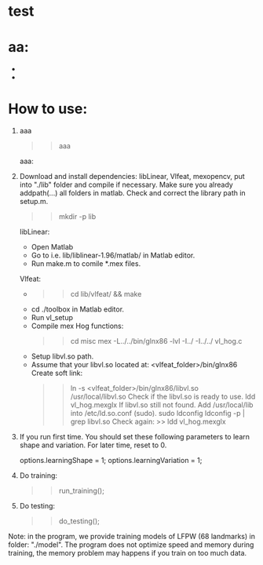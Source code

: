 # test
# aa:
   - 
   - 
# How to use:

1. aaa

   >> aaa
  
   aaa:
   
2. Download and install dependencies: libLinear, Vlfeat, mexopencv, put
   into "./lib" folder and compile if necessary. Make sure you already 
   addpath(...) all folders in matlab. 
   Check and correct the library path in setup.m.

   >> mkdir -p lib
   
   libLinear: 
     - Open Matlab
     - Go to i.e. lib/liblinear-1.96/matlab/ in Matlab editor.
     - Run make.m to comile *.mex files.

   Vlfeat:
     - >> cd lib/vlfeat/ && make
     - cd ./toolbox in Matlab editor.
     - Run vl_setup
     - Compile mex Hog functions:
       >> cd misc
       >> mex -L../../bin/glnx86 -lvl -I../ -I../../ vl_hog.c
     - Setup libvl.so path.
     - Assume that your libvl.so located at: <vlfeat_folder>/bin/glnx86
       Create soft link:
       >> ln -s <vlfeat_folder>/bin/glnx86/libvl.so /usr/local/libvl.so
       Check if the libvl.so is ready to use.
       >> ldd vl_hog.mexglx
       If libvl.so still not found.
       Add /usr/local/lib into /etc/ld.so.conf (sudo).
       >> sudo ldconfig
       >> ldconfig -p | grep libvl.so
       Check again: >> ldd vl_hog.mexglx
      

3. If you run first time. You should set these following parameters
   to learn shape and variation. For later time, reset to 0.

   options.learningShape     = 1;
   options.learningVariation = 1;

4. Do training:
   >> run_training();
   
5. Do testing:
   >> do_testing();


Note: in the program, we provide training models of LFPW (68 landmarks) in folder:
"./model". The program does not optimize speed and memory during training, the 
memory problem may happens if you train on too much data.

